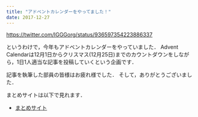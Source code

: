 ```yaml
---
title: "アドベントカレンダーをやってました！"
date: 2017-12-27
---
```


https://twitter.com/IGGGorg/status/936597354223886337

というわけで，今年もアドベントカレンダーをやっていました．
Advent Calendarは12月1日からクリスマス(12月25日)までのカウントダウンをしながら，1日1人適当な記事を投稿していくという企画です．

記事を執筆した部員の皆様はお疲れ様でした．
そして，ありがとうございました．

まとめサイトは以下で見れます．

* [まとめサイト](https://www.iggg.org/wiki/?IGGG%20Advent%20Calendar%202017)
